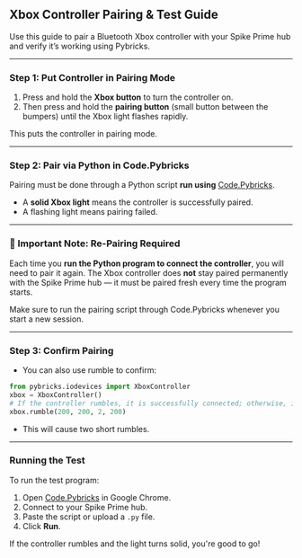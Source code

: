 ## Xbox Controller Pairing & Test Guide

Use this guide to pair a Bluetooth Xbox controller with your Spike Prime hub and verify it’s working using Pybricks.

---

### Step 1: Put Controller in Pairing Mode

1. Press and hold the **Xbox button** to turn the controller on.
2. Then press and hold the **pairing button** (small button between the bumpers) until the Xbox light flashes rapidly.

This puts the controller in pairing mode.

---

### Step 2: Pair via Python in Code.Pybricks

Pairing must be done through a Python script **run using** [Code.Pybricks](https://code.pybricks.com).

* A **solid Xbox light** means the controller is successfully paired.
* A flashing light means pairing failed.

---

### 🔄 Important Note: Re-Pairing Required

Each time you **run the Python program to connect the controller**, you will need to pair it again. The Xbox controller does **not** stay paired permanently with the Spike Prime hub — it must be paired fresh every time the program starts.

Make sure to run the pairing script through Code.Pybricks whenever you start a new session.

---

### Step 3: Confirm Pairing

* You can also use rumble to confirm:

```python
from pybricks.iodevices import XboxController
xbox = XboxController()
# If the controller rumbles, it is successfully connected; otherwise, it is not connected.
xbox.rumble(200, 200, 2, 200)
```

* This will cause two short rumbles.

---

### Running the Test

To run the test program:

1. Open [Code.Pybricks](https://code.pybricks.com) in Google Chrome.
2. Connect to your Spike Prime hub.
3. Paste the script or upload a `.py` file.
4. Click **Run**.

If the controller rumbles and the light turns solid, you're good to go!
